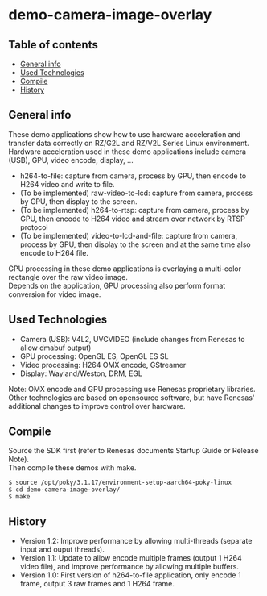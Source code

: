 # demo-camera-image-overlay

## Table of contents
* [General info](#general-info)
* [Used Technologies](#used-technologies)
* [Compile](#compile)
* [History](#history)

## General info
These demo applications show how to use hardware acceleration and transfer data correctly on RZ/G2L and RZ/V2L Series Linux environment.  
Hardware acceleration used in these demo applications include camera (USB), GPU, video encode, display, ...
- h264-to-file: capture from camera, process by GPU, then encode to H264 video and write to file.
- (To be implemented) raw-video-to-lcd: capture from camera, process by GPU, then display to the screen.
- (To be implemented) h264-to-rtsp: capture from camera, process by GPU, then encode to H264 video and stream over network by RTSP protocol
- (To be implemented) video-to-lcd-and-file: capture from camera, process by GPU, then display to the screen and at the same time also encode to H264 file.

GPU processing in these demo applications is overlaying a multi-color rectangle over the raw video image.  
Depends on the application, GPU processing also perform format conversion for video image.

## Used Technologies
* Camera (USB): V4L2, UVCVIDEO (include changes from Renesas to allow dmabuf output)
* GPU processing: OpenGL ES, OpenGL ES SL
* Video processing: H264 OMX encode, GStreamer
* Display: Wayland/Weston, DRM, EGL

Note: OMX encode and GPU processing use Renesas proprietary libraries.  
Other technologies are based on opensource software, but have Renesas' additional changes to improve control over hardware.
	
## Compile
Source the SDK first (refer to Renesas documents Startup Guide or Release Note).  
Then compile these demos with make.
```
$ source /opt/poky/3.1.17/environment-setup-aarch64-poky-linux
$ cd demo-camera-image-overlay/
$ make
```

## History
- Version 1.2: Improve performance by allowing multi-threads (separate input and ouput threads).
- Version 1.1: Update to allow encode multiple frames (output 1 H264 video file), and improve performance by allowing multiple buffers.
- Version 1.0: First version of h264-to-file application, only encode 1 frame, output 3 raw frames and 1 H264 frame.
